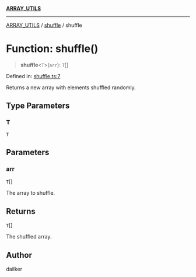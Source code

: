 [**ARRAY_UTILS**](../../README.md)

***

[ARRAY_UTILS](../../README.md) / [shuffle](../README.md) / shuffle

# Function: shuffle()

> **shuffle**\<`T`\>(`arr`): `T`[]

Defined in: [shuffle.ts:7](https://github.com/dailker/everyutil/blob/d9e75f2d42f154020cf237316fa0fc68ab45d114/src/array/shuffle.ts#L7)

Returns a new array with elements shuffled randomly.

## Type Parameters

### T

`T`

## Parameters

### arr

`T`[]

The array to shuffle.

## Returns

`T`[]

The shuffled array.

## Author

dailker
